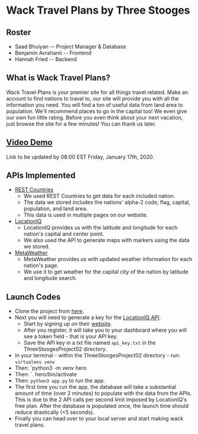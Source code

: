 # Wack Travel Plans by Three Stooges

## Roster
* Saad Bhuiyan -- Project Manager & Database
* Benjamin Avrahami -- Frontend
* Hannah Fried -- Backend

## What is Wack Travel Plans?
Wack Travel Plans is your premier site for all things travel related. 
Make an account to find nations to travel to, our site will provide you with all the information you need.
You will find a ton of useful data from land area to population.
We'll recommend places to go in the capital too!
We even give our own fun little rating.
Before you even think about your next vacation, just browse the site for a few minutes! 
You can thank us later.

## [Video Demo](https://www.youtube.com/watch?v=Iwuy4hHO3YQ)
Link to be updated by 08:00 EST Friday, January 17th, 2020.

## APIs Implemented
- [REST Countries](https://docs.google.com/document/d/1aQRi7FIILs_x3RE5i65KHuuy49Rt05ZqERKqZjOGiJw/edit)
    - We used REST Countries to get data for each included nation.
    - The data we stored includes the nations' alpha-2 code, flag, capital, population, and land area.
    - This data is used in multiple pages on our website.
- [LocationIQ](https://docs.google.com/document/d/1i6Zl1cfnEr_u9oqvk1XbwJWGMqf8Vp2IdQzUf2InGek/edit)
    - LocationIQ provides us with the latitude and longitude for each nation's capital and center point.
    - We also used the API to generate maps with markers using the data we stored.
- [MetaWeather](https://docs.google.com/document/d/18uyXB5XPFQoGFJpoa2yQvRPhevc3HaBU4kO-OYN-ieY/edit#heading=h.3zf63kd5qt0p)
    - MetaWeather provides us with updated weather information for each nation's page.
    - We use it to get weather for the capital city of the nation by latitude and longitude search.

## Launch Codes
- Clone the project from [here](https://github.com/saadbhuiyan0/ThreeStoogesProject02).
- Next you will need to generate a key for the [LocationIQ API](doc/411_locationiq.pdf).
    - Start by signing up on their [website](https://locationiq.com/register).
    - After you register, it will take you to your dashboard where you will see a token field - that is your API key.
    - Save the API key in a txt file named `api_key.txt` in the ThreeStoogesProject02 directory.
- In your terminal - within the ThreeStoogesProject02 directory - run: `virtualenv venv`
- Then: `python3 -m venv hero
- Then: `. hero/bin/activate
- Then: `python3 app.py` to run the app.
- The first time you run the app, the database will take a substantial amount of time (over 2 minutes) to populate with the data from the APIs. This is due to the 2 API calls per second limit imposed by LocationIQ's free plan. After the database is populated once, the launch time should reduce drastically (<5 seconds).
- Finally you can head over to your local server and start making wack travel plans.
